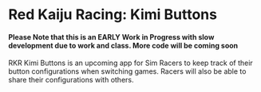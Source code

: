 # Red Kaiju Racing: Kimi Buttons
#### Please Note that this is an EARLY Work in Progress with slow development due to work and class. More code will be coming soon

RKR Kimi Buttons is an upcoming app for Sim Racers to keep track of their button configurations when switching games. Racers will 
also be able to share their configurations with others. 
